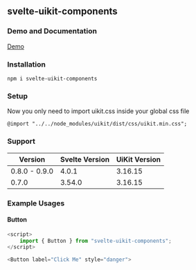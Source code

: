 ## svelte-uikit-components

### Demo and Documentation
[Demo](https://svelte-uikit.wigtertainment.com)

### Installation
`npm i svelte-uikit-components`

### Setup
Now you only need to import uikit.css inside your global css file

`@import "../../node_modules/uikit/dist/css/uikit.min.css";`

### Support
| Version | Svelte Version | UiKit Version |
|---------|----------------|---------------|
| 0.8.0 - 0.9.0 | 4.0.1 | 3.16.15 |
| 0.7.0 | 3.54.0 | 3.16.15 |

### Example Usages

#### Button

```typescript
<script>
	import { Button } from "svelte-uikit-components";
</script>

<Button label="Click Me" style="danger">
```
